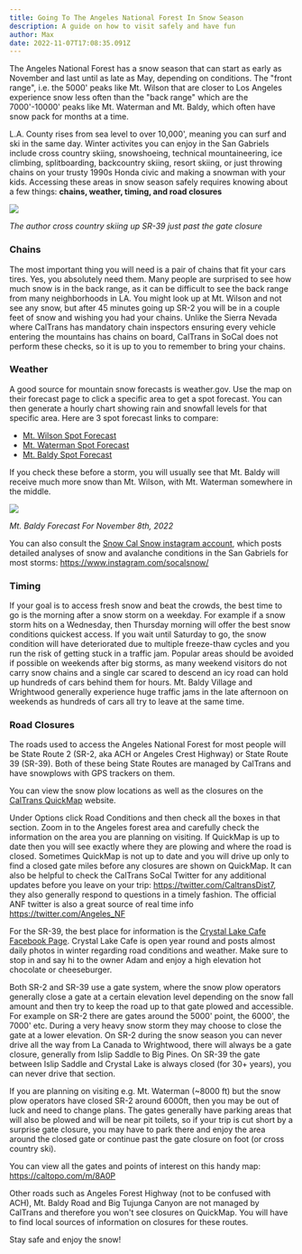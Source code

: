 ```yaml
---
title: Going To The Angeles National Forest In Snow Season
description: A guide on how to visit safely and have fun
author: Max
date: 2022-11-07T17:08:35.091Z
---
```

The Angeles National Forest has a snow season that can start as early as November and last until as late as May, depending on conditions. The "front range", i.e. the 5000' peaks like Mt. Wilson that are closer to Los Angeles experience snow less often than the "back range" which are the 7000'-10000' peaks like Mt. Waterman and Mt. Baldy, which often have snow pack for months at a time. 

L.A. County rises from sea level to over 10,000', meaning you can surf and ski in the same day. Winter activites you can enjoy in the San Gabriels include cross country skiing, snowshoeing, technical mountaineering, ice climbing, splitboarding, backcountry skiing, resort skiing, or just throwing chains on your trusty 1990s Honda civic and making a snowman with your kids. Accessing these areas in snow season safely requires knowing about a few things: **chains, weather, timing, and road closures**

![](/static/img/IMG_20191130_105302.jpg)

*The author cross country skiing up SR-39 just past the gate closure*

### **Chains**

The most important thing you will need is a pair of chains that fit your cars tires. Yes, you absolutely need them. Many people are surprised to see how much snow is in the back range, as it can be difficult to see the back range from many neighborhoods in LA. You might look up at Mt. Wilson and not see any snow, but after 45 minutes going up SR-2 you will be in a couple feet of snow and wishing you had your chains. Unlike the Sierra Nevada where CalTrans has mandatory chain inspectors ensuring every vehicle entering the mountains has chains on board, CalTrans in SoCal does not perform these checks, so it is up to you to remember to bring your chains.

### Weather

A good source for mountain snow forecasts is weather.gov. Use the map on their forecast page to click a specific area to get a spot forecast. You can then generate a hourly chart showing rain and snowfall levels for that specific area. Here are 3 spot forecast links to compare:

* [Mt. Wilson Spot Forecast](https://forecast.weather.gov/MapClick.php?lat=34.2258&lon=-118.0593&unit=0&lg=english&FcstType=graphical)
* [Mt. Waterman Spot Forecast](https://forecast.weather.gov/MapClick.php?lat=34.3377&lon=-117.937&unit=0&lg=english&FcstType=graphical)
* [Mt. Baldy Spot Forecast](https://forecast.weather.gov/MapClick.php?lat=34.2898&lon=-117.6469&unit=0&lg=english&FcstType=graphical)

If you check these before a storm, you will usually see that Mt. Baldy will receive much more snow than Mt. Wilson, with Mt. Waterman somewhere in the middle. 

![](/static/img/baldyweather.png)

*Mt. Baldy Forecast For November 8th, 2022*

You can also consult the [Snow Cal Snow instagram account](https://www.instagram.com/socalsnow/), which posts detailed analyses of snow and avalanche conditions in the San Gabriels for most storms: <https://www.instagram.com/socalsnow/>

### Timing

If your goal is to access fresh snow and beat the crowds, the best time to go is the morning after a snow storm on a weekday. For example if a snow storm hits on a Wednesday, then Thursday morning will offer the best snow conditions quickest access. If you wait until Saturday to go, the snow condition will have deteriorated due to multiple freeze-thaw cycles and you run the risk of getting stuck in a traffic jam. Popular areas should be avoided if possible on weekends after big storms, as many weekend visitors do not carry snow chains and a single car scared to descend an icy road can hold up hundreds of cars behind them for hours. Mt. Baldy Village and Wrightwood generally experience huge traffic jams in the late afternoon on weekends as hundreds of cars all try to leave at the same time.

### **Road Closures**

The roads used to access the Angeles National Forest for most people will be State Route 2 (SR-2, aka ACH or Angeles Crest Highway) or State Route 39 (SR-39). Both of these being State Routes are managed by CalTrans and have snowplows with GPS trackers on them.

You can view the snow plow locations as well as the closures on the [CalTrans QuickMap](https://quickmap.dot.ca.gov/) website.

Under Options click Road Conditions and then check all the boxes in that section. Zoom in to the Angeles forest area and carefully check the information on the area you are planning on visiting. If QuickMap is up to date then you will see exactly where they are plowing and where the road is closed. Sometimes QuickMap is not up to date and you will drive up only to find a closed gate miles before any closures are shown on QuickMap. It can also be helpful to check the CalTrans SoCal Twitter for any additional updates before you leave on your trip: <https://twitter.com/CaltransDist7>, they also generally respond to questions in a timely fashion. The official ANF twitter is also a great source of real time info <https://twitter.com/Angeles_NF>

For the SR-39, the best place for information is the [Crystal Lake Cafe Facebook Page](https://www.facebook.com/crystallakecafe). Crystal Lake Cafe is open year round and posts almost daily photos in winter regarding road conditions and weather. Make sure to stop in and say hi to the owner Adam and enjoy a high elevation hot chocolate or cheeseburger.

Both SR-2 and SR-39 use a gate system, where the snow plow operators generally close a gate at a certain elevation level depending on the snow fall amount and then try to keep the road up to that gate plowed and accessible. For example on SR-2 there are gates around the 5000' point, the 6000', the 7000' etc. During a very heavy snow storm they may choose to close the gate at a lower elevation. On SR-2 during the snow season you can never drive all the way from La Canada to Wrightwood, there will always be a gate closure, generally from Islip Saddle to Big Pines. On SR-39 the gate between Islip Saddle and Crystal Lake is always closed (for 30+ years), you can never drive that section.

If you are planning on visiting e.g. Mt. Waterman (~8000 ft) but the snow plow operators have closed SR-2 around 6000ft, then you may be out of luck and need to change plans. The gates generally have parking areas that will also be plowed and will be near pit toilets, so if your trip is cut short by a surprise gate closure, you may have to park there and enjoy the area around the closed gate or continue past the gate closure on foot (or cross country ski). 

You can view all the gates and points of interest on this handy map: <https://caltopo.com/m/8A0P>

Other roads such as Angeles Forest Highway (not to be confused with ACH), Mt. Baldy Road and Big Tujunga Canyon are not managed by CalTrans and therefore you won't see closures on QuickMap. You will have to find local sources of information on closures for these routes.

Stay safe and enjoy the snow!